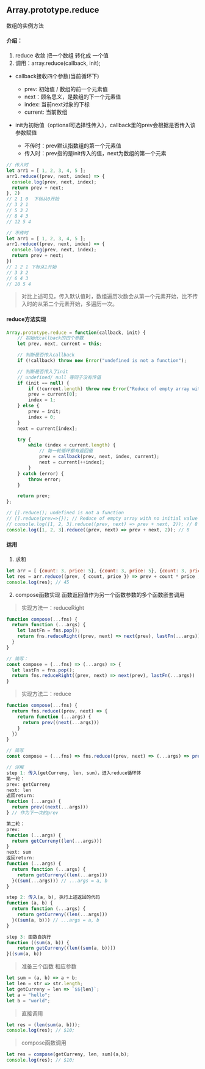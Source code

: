 ## Array.prototype.reduce
数组的实例方法

#### 介绍： 
1. reduce 收敛 把一个数组 转化成 一个值
2. 调用：array.reduce(callback, init);
- callback接收四个参数(当前循环下)
    - prev: 初始值 / 数组的前一个元素值
    - next：顾名思义，是数组的下一个元素值
    - index: 当前next对象的下标
    - current: 当前数组

- init为初始值（optional可选择性传入），callback里的prev会根据是否传入该参数赋值
  - 不传时：prev默认指数组的第一个元素值
  - 传入时：prev指的是init传入的值，next为数组的第一个元素

```js
// 传入时
let arr1 = [ 1, 2, 3, 4, 5 ];
arr1.reduce((prev, next, index) => {
  console.log(prev, next, index);
  return prev + next;
}, 2)
// 2 1 0  下标从0开始
// 3 2 1
// 5 3 2
// 8 4 3
// 12 5 4

// 不传时
let arr1 = [ 1, 2, 3, 4, 5 ];
arr1.reduce((prev, next, index) => {
  console.log(prev, next, index);
  return prev + next;
})
// 1 2 1 下标从1开始
// 3 3 2
// 6 4 3
// 10 5 4
```
> 对比上述可见，传入默认值时，数组遍历次数会从第一个元素开始，比不传入时的从第二个元素开始，多遍历一次。

#### reduce方法实现
```js
Array.prototype.reduce = function(callback, init) {
    // 初始化callback的四个参数
    let prev, next, current = this;

    // 判断是否传入callback
    if (!callback) throw new Error("undefined is not a function");

    // 判断是否传入了init 
    // undefined/ null 等同于没有传值
    if (init == null) {
        if (!current.length) throw new Error("Reduce of empty array with no initial value");
        prev = current[0];
        index = 1;
    } else {
        prev = init;
        index = 0;
    }
    next = current[index];

    try {
        while (index < current.length) {
            // 每一轮循环都有返回值
            prev = callback(prev, next, index, current);
            next = current[++index];
        }
    } catch (error) {
        throw error;
    }

    return prev;
};

// [].reduce(); undefined is not a function
// [].reduce(prev=>{}); // Reduce of empty array with no initial value
// console.log([1, 2, 3].reduce((prev, next) => prev + next, 2)); // 8
console.log([1, 2, 3].reduce((prev, next) => prev + next, 2)); // 8
```

#### 运用
1. 求和
```js
let arr = [ {count: 3, price: 5}, {count: 3, price: 5}, {count: 3, price: 5} ];
let res = arr.reduce((prev, { count, price }) => prev + count * price , 0)
console.log(res); // 45
```

2. compose函数实现
函数返回值作为另一个函数参数的多个函数嵌套调用
> 实现方法一：reduceRight
```js
function compose(...fns) {
  return function (...args) {
    let lastFn = fns.pop();
    return fns.reduceRight((prev, next) => next(prev), lastFn(...args))
  }
}

// 简写：
const compose = (...fns) => (...args) => {
  let lastFn = fns.pop();
  return fns.reduceRight((prev, next) => next(prev), lastFn(...args))
}
```

> 实现方法二：reduce
```js
function compose(...fns) {
  return fns.reduce((prev, next) => {
    return function (...args) {
      return prev((next(...args)))
    }
  })
}

// 简写
const compose = (...fns) => fns.reduce((prev, next) => (...args) => prev((next(...args))));

// 详解
step 1: 传入(getCurreny, len, sum)，进入reduce循环体
第一轮：
prev: getCurreny
next: len
返回return: 
function (...args) {
  return prev((next(...args)))
} // 作为下一次的prev

第二轮： 
prev: 
function (...args) {
  return getCurreny((len(...args)))
}
next: sum
返回return: 
function (...args) {
  return function (...args) {
    return getCurreny((len(...args)))
  }((sum(...args))) // ...args = a, b
}

step 2: 传入(a, b), 执行上述返回的代码
function (a, b) {
  return function (...args) {
    return getCurreny((len(...args)))
  }((sum(a, b))) // ...args = a, b
}

step 3: 函数自执行
function ((sum(a, b)) {
    return getCurreny((len((sum(a, b))))
}((sum(a, b))
```

> 准备三个函数 相应参数
```js
let sum = (a, b) => a + b;
let len = str => str.length;
let getCurreny = len => `$${len}`;
let a = "hello";
let b = "world";
```

> 直接调用
```js
let res = (len(sum(a, b)));
console.log(res); // $10;
```

> compose函数调用
```js
let res = compose(getCurreny, len, sum)(a,b);
console.log(res); // $10;
```


